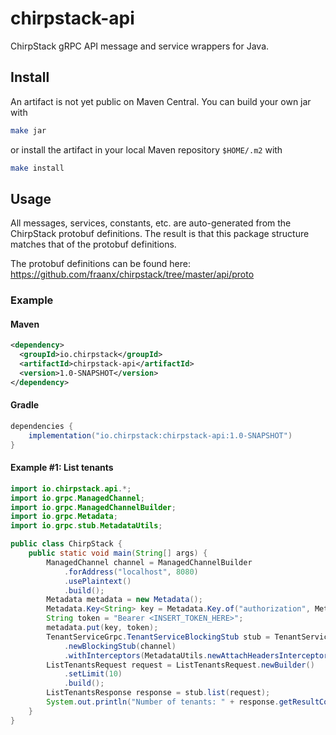 # chirpstack-api

ChirpStack gRPC API message and service wrappers for Java.

## Install

An artifact is not yet public on Maven Central. You can build your own jar with

```sh
make jar
```

or install the artifact in your local Maven repository `$HOME/.m2` with

```sh
make install
```

## Usage

All messages, services, constants, etc. are auto-generated from the ChirpStack protobuf definitions. The result is that
this package structure matches that of the protobuf definitions.

The protobuf definitions can be found here: https://github.com/fraanx/chirpstack/tree/master/api/proto

### Example

#### Maven

```xml
<dependency>
  <groupId>io.chirpstack</groupId>
  <artifactId>chirpstack-api</artifactId>
  <version>1.0-SNAPSHOT</version>
</dependency>
```

#### Gradle

```gradle
dependencies {
    implementation("io.chirpstack:chirpstack-api:1.0-SNAPSHOT")
}
```

#### Example #1: List tenants

```java
import io.chirpstack.api.*;
import io.grpc.ManagedChannel;
import io.grpc.ManagedChannelBuilder;
import io.grpc.Metadata;
import io.grpc.stub.MetadataUtils;

public class ChirpStack {
    public static void main(String[] args) {
        ManagedChannel channel = ManagedChannelBuilder
            .forAddress("localhost", 8080)
            .usePlaintext()
            .build();
        Metadata metadata = new Metadata();
        Metadata.Key<String> key = Metadata.Key.of("authorization", Metadata.ASCII_STRING_MARSHALLER);
        String token = "Bearer <INSERT_TOKEN_HERE>";
        metadata.put(key, token);
        TenantServiceGrpc.TenantServiceBlockingStub stub = TenantServiceGrpc
            .newBlockingStub(channel)
            .withInterceptors(MetadataUtils.newAttachHeadersInterceptor(metadata));
        ListTenantsRequest request = ListTenantsRequest.newBuilder()
            .setLimit(10)
            .build();
        ListTenantsResponse response = stub.list(request);
        System.out.println("Number of tenants: " + response.getResultCount());
    }
}

```
